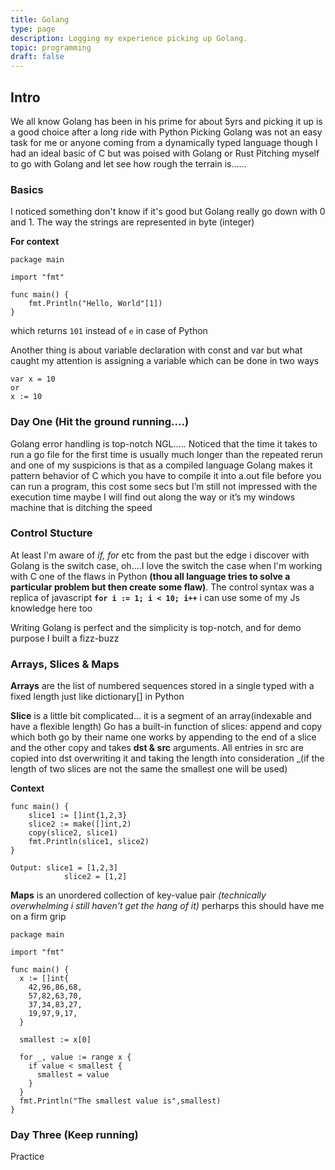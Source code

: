 ```yaml
---
title: Golang
type: page
description: Logging my experience picking up Golang.
topic: programming
draft: false
---
```


## Intro

We all know Golang has been in his prime for about 5yrs and
picking it up is a good choice after a long ride with Python Picking
Golang was not an easy task for me or anyone coming from a
dynamically typed language though I had an ideal basic of C but
was poised with Golang or Rust Pitching myself to go with Golang
and let see how rough the terrain is……

### Basics

I noticed something don't know if it's good but Golang really go down with 0 and 1.
The way the strings are represented in byte (integer)

**For context**

```
package main

import "fmt"

func main() {
    fmt.Println("Hello, World"[1])
}
```

which returns `101` instead of `e` in case of Python

Another thing is about variable declaration with const and var but what caught my attention is assigning a variable which can be done in two ways

```
var x = 10
or
x := 10
```

### Day One (Hit the ground running....)

Golang error handling is top-notch NGL….. Noticed that the time it
takes to run a go file for the first time is usually much longer than
the repeated rerun and one of my suspicions is that as a compiled
language Golang makes it pattern behavior of C which you have to
compile it into a.out file before you can run a program, this cost
some secs but I’m still not impressed with the execution time
maybe I will find out along the way or it’s my windows machine
that is ditching the speed

### Control Stucture

At least I'm aware of _if, for_ etc from the past but the edge i
discover with Golang is the switch case, oh....I love the switch
the case when I'm working with C one of the flaws in Python **(thou 
all language tries to solve a particular problem but then 
create some flaw)**. The control syntax was a replica of javascript
**`for i := 1; i < 10; i++`** i can use some of my Js knowledge here too 

Writing Golang is perfect and the simplicity is top-notch, and for 
demo purpose I built a fizz-buzz

### Arrays, Slices & Maps

**Arrays** are the list of numbered sequences stored in a single typed 
with a fixed length just like dictionary[] in Python

**Slice** is a little bit complicated... it is a segment of an 
array(indexable and have a flexible length)
Go has a built-in function of slices:
append and copy which both go by their name one works by 
appending to the end of a slice and the other copy and takes
**dst & src** arguments. All entries in src are copied into dst
overwriting it and taking the length into consideration
_(if the length of two slices are not the same the smallest one
will be used)

**Context**
```
func main() {
    slice1 := []int{1,2,3}
    slice2 := make([]int,2)
    copy(slice2, slice1)
    fmt.Println(slice1, slice2)
}

Output: slice1 = [1,2,3]
            slice2 = [1,2]
```
**Maps** is an unordered collection of key-value pair
_(technically overwhelming i still haven't get the hang of it)_
perharps this should have me on a firm grip

```
package main

import "fmt"

func main() {
  x := []int{
    42,96,86,68,
    57,82,63,70,
    37,34,83,27,
    19,97,9,17,
  }

  smallest := x[0]

  for _, value := range x {
    if value < smallest {
      smallest = value
    }
  }
  fmt.Println("The smallest value is",smallest)
}
```

### Day Three (Keep running)
Practice